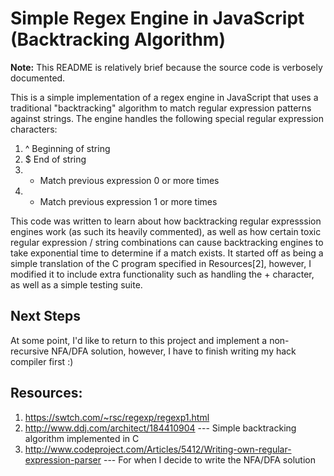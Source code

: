 # Simple Regex Engine in JavaScript (Backtracking Algorithm)

**Note:** This README is relatively brief because the source code is verbosely documented.

This is a simple implementation of a regex engine in JavaScript that uses a traditional "backtracking" algorithm to match regular expression patterns against strings. The engine handles the following special regular expression characters:

1. ^ Beginning of string
2. $ End of string
3. * Match previous expression 0 or more times
4. + Match previous expression 1 or more times

This code was written to learn about how backtracking regular expresssion engines work (as such its heavily commented), as well as how certain toxic regular expression / string combinations can cause backtracking engines to take exponential time to determine if a match exists. It started off as being a simple translation of the C program specified in Resources[2], however, I modified it to include extra functionality such as handling the + character, as well as a simple testing suite.

## Next Steps

At some point, I'd like to return to this project and implement a non-recursive NFA/DFA solution, however, I have to finish writing my hack compiler first :)

## Resources:

1. https://swtch.com/~rsc/regexp/regexp1.html
2. http://www.ddj.com/architect/184410904 --- Simple backtracking algorithm implemented in C
3. http://www.codeproject.com/Articles/5412/Writing-own-regular-expression-parser --- For when I decide to write the NFA/DFA solution